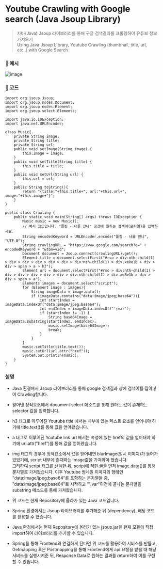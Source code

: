 # Youtube Crawling with Google search (Java Jsoup Library)
> 자바(Java) Jsoup 라이브러리를 통해 구글 검색결과를 크롤링하여 유튜브 정보 가져오기  
> Using Java Jsoup Library, Youtube Crawling (thumbnail, title, url, etc..) with Google Search

### 🔽 예시
![image](https://github.com/ChaeDoll/Java-Youtube_Crawling_with_Google_search/assets/108540812/7e0e655a-1d93-4c89-89ad-7295d933c0dc)

### 🔽 코드
```
import org.jsoup.Jsoup;
import org.jsoup.nodes.Document;
import org.jsoup.nodes.Element;
import org.jsoup.select.Elements;

import java.io.IOException;
import java.net.URLEncoder;

class Music{
    private String image;
    private String title;
    private String url;
    public void setImage(String image) {
        this.image = image;
    }
    public void setTitle(String title) {
        this.title = title;
    }
    public void setUrl(String url) {
        this.url = url;
    }
    public String toString(){
        return "{title:"+this.title+", url:"+this.url+", image:"+this.image+"}";
    }
}

public class Crawling {
    public static void main(String[] args) throws IOException {
        Music music = new Music();
        // 예시 코드입니다. "폴킴 - 너를 만나" 공간에 원하는 검색어(문자열)을 입력하세요.
        String encodedKeyword = URLEncoder.encode("폴킴 - 너를 만나", "UTF-8");
        String crawlingURL = "https://www.google.com/search?q=" + encodedKeyword + "&tbm=vid";
        Document document = Jsoup.connect(crawlingURL).get();
        Element title = document.selectFirst("#rso > div:nth-child(1) > div > div > div > div > div > div:nth-child(1) > div.xe8e1b > div > div > span > a > h3");
        Element url = document.selectFirst("#rso > div:nth-child(1) > div > div > div > div > div > div:nth-child(1) > div.xe8e1b > div > div > span > a");
        Elements images = document.select("script");
        for (Element image : images){
            String imageData = image.data();
            if (imageData.contains("data:image/jpeg;base64")){
                int startIndex = imageData.indexOf("data:image/jpeg;base64");
                int endIndex = imageData.indexOf("';var");
                if (startIndex != -1) {
                    String base64Image = imageData.substring(startIndex, endIndex);
                    music.setImage(base64Image);
                    break;
                }
            }
        }
        music.setTitle(title.text());
        music.setUrl(url.attr("href"));
        System.out.println(music);
    }
}

```
### 설명
- Java 환경에서 Jsoup 라이브러리를 통해 google 검색결과 창에 검색어를 집어넣어 Crawling합니다.
- 얻어낸 정적요소에서 document.select 메소드를 통해 원하는 값이 존재하는 selector 값을 입력합니다.
- h3 태그로 이루어진 Youtube title 에서는 내부에 있는 텍스트 요소를 얻어내야 하기에 title.text()를 통해 값을 얻어왔습니다.
- a 태그로 이루어진 Youtube link url 에서는 속성에 있는 href의 값을 얻어내야 하기에 url.attr("href")를 통해 값을 얻어왔습니다.
- img 태그의 경우에 정적요소에서 값을 얻어내면 blurImage(임시 이미지)가 들어가있었기에, script 내부에 존재하는 image값을 가져와야 했습니다.  
  그리하여 script 태그를 선택한 뒤, script에 적힌 글을 먼저 image.data()를 통해 문자열로 가져왔습니다.
  이후 Youtube 썸네일 이미지의 형태인 "data:image/jpeg;base64"를 포함하는 문자열들 중, "data:image/jpeg;base64"로 시작하고 "';var"이전에 끝나는 문자열을 substring 메소드를 통해 가져왔습니다.


- 위 코드는 현재 Repository에 올라가 있는 Java 코드입니다.
- Spring 환경에서는 Jsoup 라이브러리를 추가해준 뒤 (dependency), 해당 코드를 활용할 수 있습니다.
- Java 환경에서는 현재 Repository에 올라가 있는 jsoup.jar을 현재 모듈에 직접 import하여 라이브러리를 추가할 수 있습니다.


- Spring을 통해 Frontend와 연결하게 된다면 위 코드를 활용하여 서비스를 만들고, Getmapping 혹은 Postmapping을 통해 Frontend에게 api 요청을 받을 때 해당 서비스를 실행시켜준 뒤, Response Data로 원하는 결과를 return하여 이를 구현할 수 있습니다.
  
